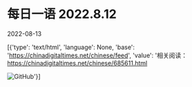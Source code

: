 # 每日一语 2022.8.12

2022-08-13

[{'type': 'text/html', 'language': None, 'base': 'https://chinadigitaltimes.net/chinese/feed', 'value': '相关阅读：https://chinadigitaltimes.net/chinese/685611.html

![GitHub](https://chinadigitaltimes.net/chinese/files/2022/08/image-1660354273305.png)'}]